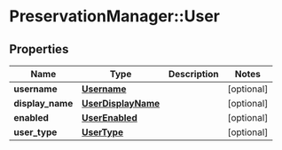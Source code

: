 # PreservationManager::User

## Properties
Name | Type | Description | Notes
------------ | ------------- | ------------- | -------------
**username** | [**Username**](Username.md) |  | [optional] 
**display_name** | [**UserDisplayName**](UserDisplayName.md) |  | [optional] 
**enabled** | [**UserEnabled**](UserEnabled.md) |  | [optional] 
**user_type** | [**UserType**](UserType.md) |  | [optional] 

